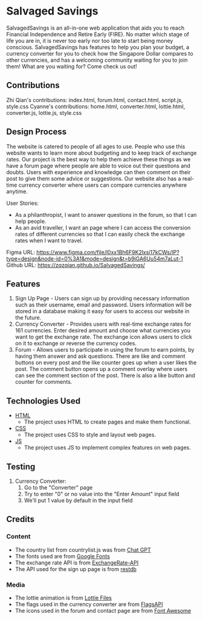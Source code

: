 # Salvaged Savings 

SalvagedSavings is an all-in-one web application that aids you to reach Financial Independence and Retire Early (FIRE). No matter which stage of life you are in, it is never too early nor too late to start being money conscious. SalvagedSavings has features to help you plan your budget, a currency converter for you to check how the Singapore Dollar compares to other currencies, and has a welcoming community waiting for you to join them! What are you waiting for? Come check us out!

## Contributions
Zhi Qian's contributions: index.html, forum.html, contact.html, script.js, style.css
Cyanne's contributions: home.html, converter.html, lottie.html, converter.js, lottie.js, style.css

## Design Process
The website is catered to people of all ages to use. People who use this website wants to learn more about budgeting and to keep track of exchange rates. Our project is the best way to help them achieve these things as we have a forum page where people are able to voice out their questions and doubts. Users with experience and knowledge can then comment on their post to give them some advice or suggestions. Our website also has a real-time currency converter where users can compare currencies anywhere anytime.

User Stories:
- As a philanthropist, I want to answer questions in the forum, so that I can help people.
- As an avid traveller, I want an page where I can access the conversion rates of different currencies so that I can easily check the exchange rates when I want to travel.

Figma URL: https://www.figma.com/file/l0xx1Bh6F9K2lxsi17kCWs/IP?type=design&node-id=0%3A1&mode=design&t=b9jGA6Uu54m7aLut-1
Github URL: https://zqzqian.github.io/SalvagedSavings/

## Features
1. Sign Up Page - Users can sign up by providing necessary information such as their username, email and password. Users information will be stored in a database making it easy for users to access our website in the future.
2. Currency Converter - Provides users with real-time exchange rates for 161 currencies. Enter desired amount and choose what currencies you want to get the exchange rate. The exchange icon allows users to click on it to exchange or reverse the currency codes.
3. Forum - Allows users to participate in using the forum to earn points, by having them answer and ask questions. There are like and comment buttons on every post and the like counter goes up when a user likes the post. The comment button opens up a comment overlay where users can see the comment section of the post. There is also a like button and counter for comments.

## Technologies Used

- [HTML](https://html.com)
    - The project uses HTML to create pages and make them functional.
- [CSS](https://css.com)
    - The project uses CSS to style and layout web pages.
- [JS](https://javascript.com)
    - The project uses JS to implement complex features on web pages.

## Testing

1. Currency Converter:
   1. Go to the "Converter" page
   2. Try to enter "0" or no value into the "Enter Amount" input field
   3. We'll put 1 value by default in the input field

## Credits

### Content
- The country list from countrylist.js was from [Chat GPT](https://chat.openai.com/)
- The fonts used are from [Google Fonts](https://fonts.google.com/)
- The exchange rate API is from [ExchangeRate-API](https://www.exchangerate-api.com/)
- The API used for the sign up page is from [restdb](https://restdb.io/)

### Media
- The lottie animation is from [Lottie Files](https://lottiefiles.com/)
- The flags used in the currency converter are from [FlagsAPI](https://flagsapi.com/)
- The icons used in the forum and contact page are from [Font Awesome](https://fontawesome.com/icons)